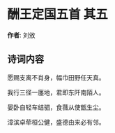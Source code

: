 # 酬王定国五首  其五

**作者**: 刘攽

## 诗词内容

愿赐支离不肖身，幅巾田野任天真。

我行三径一廛地，君即东阡南陌人。

晏卧自轻车结驷，食薇从使甑生尘。

漳滨卓荦桓公健，盛德由来必有邻。

